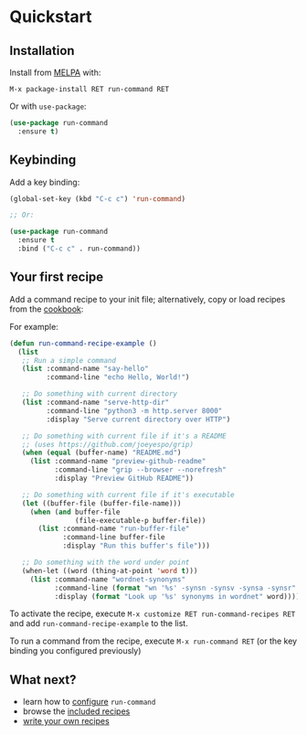 # Quickstart

## Installation

Install from [MELPA](https://melpa.org/#/run-command) with:

```
M-x package-install RET run-command RET
```

Or with `use-package`:

```lisp
(use-package run-command
  :ensure t)
```

## Keybinding

Add a key binding:

```lisp
(global-set-key (kbd "C-c c") 'run-command)

;; Or:

(use-package run-command
  :ensure t
  :bind ("C-c c" . run-command))
```

## Your first recipe

Add a command recipe to your init file; alternatively, copy or load recipes from the [cookbook](./cookbook):

For example:

```lisp
(defun run-command-recipe-example ()
  (list
   ;; Run a simple command
   (list :command-name "say-hello"
         :command-line "echo Hello, World!")

   ;; Do something with current directory
   (list :command-name "serve-http-dir"
         :command-line "python3 -m http.server 8000"
         :display "Serve current directory over HTTP")

   ;; Do something with current file if it's a README
   ;; (uses https://github.com/joeyespo/grip)
   (when (equal (buffer-name) "README.md")
     (list :command-name "preview-github-readme"
           :command-line "grip --browser --norefresh"
           :display "Preview GitHub README"))

   ;; Do something with current file if it's executable
   (let ((buffer-file (buffer-file-name)))
     (when (and buffer-file
                (file-executable-p buffer-file))
       (list :command-name "run-buffer-file"
             :command-line buffer-file
             :display "Run this buffer's file")))

   ;; Do something with the word under point
   (when-let ((word (thing-at-point 'word t)))
     (list :command-name "wordnet-synonyms"
           :command-line (format "wn '%s' -synsn -synsv -synsa -synsr" word)
           :display (format "Look up '%s' synonyms in wordnet" word)))))
```

To activate the recipe, execute `M-x customize RET run-command-recipes RET` and add `run-command-recipe-example` to the list.

To run a command from the recipe, execute `M-x run-command RET` (or the key binding you configured previously)

## What next?

- learn how to [configure](./configuration) `run-command`
- browse the [included recipes](./cookbook)
- [write your own recipes](./writing-recipes)
